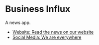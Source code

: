 # Business Influx

A news app.

- [Website: Read the news on our website](http://businessinflux.com/)
- [Social Media: We are everywhere](https://www.facebook.com/businessinflux/)

